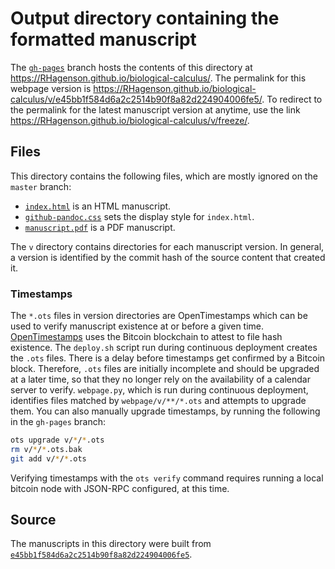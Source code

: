 # Output directory containing the formatted manuscript

The [`gh-pages`](https://github.com/RHagenson/biological-calculus/tree/gh-pages) branch hosts the contents of this directory at https://RHagenson.github.io/biological-calculus/.
The permalink for this webpage version is https://RHagenson.github.io/biological-calculus/v/e45bb1f584d6a2c2514b90f8a82d224904006fe5/.
To redirect to the permalink for the latest manuscript version at anytime, use the link https://RHagenson.github.io/biological-calculus/v/freeze/.

## Files

This directory contains the following files, which are mostly ignored on the `master` branch:

+ [`index.html`](index.html) is an HTML manuscript.
+ [`github-pandoc.css`](github-pandoc.css) sets the display style for `index.html`.
+ [`manuscript.pdf`](manuscript.pdf) is a PDF manuscript.

The `v` directory contains directories for each manuscript version.
In general, a version is identified by the commit hash of the source content that created it.

### Timestamps

The `*.ots` files in version directories are OpenTimestamps which can be used to verify manuscript existence at or before a given time.
[OpenTimestamps](https://opentimestamps.org/) uses the Bitcoin blockchain to attest to file hash existence.
The `deploy.sh` script run during continuous deployment creates the `.ots` files.
There is a delay before timestamps get confirmed by a Bitcoin block.
Therefore, `.ots` files are initially incomplete and should be upgraded at a later time, so that they no longer rely on the availability of a calendar server to verify.
`webpage.py`, which is run during continuous deployment, identifies files matched by `webpage/v/**/*.ots` and attempts to upgrade them.
You can also manually upgrade timestamps, by running the following in the `gh-pages` branch:

```sh
ots upgrade v/*/*.ots
rm v/*/*.ots.bak
git add v/*/*.ots
```

Verifying timestamps with the `ots verify` command requires running a local bitcoin node with JSON-RPC configured, at this time.

## Source

The manuscripts in this directory were built from
[`e45bb1f584d6a2c2514b90f8a82d224904006fe5`](https://github.com/RHagenson/biological-calculus/commit/e45bb1f584d6a2c2514b90f8a82d224904006fe5).
